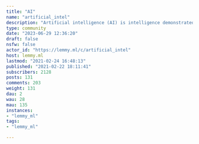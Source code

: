 ```yaml
---
title: "AI" 
name: "artificial_intel"
description: "Artificial intelligence (AI) is intelligence demonstrated by machines, unlike the natural intelligence displayed by humans and animals, which involves consciousness and emotionality. The distinction between the former and the latter categories is often revealed by the acronym chosen."
type: community
date: "2023-06-29 12:36:20"
draft: false
nsfw: false
actor_id: "https://lemmy.ml/c/artificial_intel"
host: lemmy.ml
lastmod: "2021-02-24 16:48:13"
published: "2021-02-22 18:11:41"
subscribers: 2128
posts: 131
comments: 203
weight: 131
dau: 2
wau: 28
mau: 135
instances:
- "lemmy_ml"
tags: 
- "lemmy_ml"

---
```

